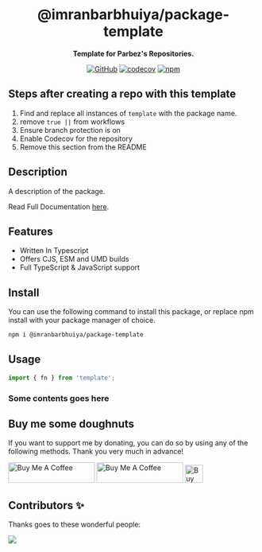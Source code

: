 <div align="center">

# @imranbarbhuiya/package-template

**Template for Parbez's Repositories.**

[![GitHub](https://img.shields.io/github/license/imranbarbhuiya/package-template)](https://github.com/imranbarbhuiya/package-template/blob/main/LICENSE)
[![codecov](https://codecov.io/gh/imranbarbhuiya/package-template/branch/main/graph/badge.svg?token=token)](https://codecov.io/gh/imranbarbhuiya/package-template)
[![npm](https://img.shields.io/npm/v/@imranbarbhuiya/package-template?color=crimson&logo=npm&style=flat-square)](https://www.npmjs.com/package/@imranbarbhuiya/package-template)

</div>

## Steps after creating a repo with this template

1. Find and replace all instances of `template` with the package name.
2. remove `true ||` from workflows
3. Ensure branch protection is on
4. Enable Codecov for the repository
5. Remove this section from the README

## Description

A description of the package.

Read Full Documentation [here](https://template.js.org/).

## Features

-   Written In Typescript
-   Offers CJS, ESM and UMD builds
-   Full TypeScript & JavaScript support

## Install

You can use the following command to install this package, or replace npm install with your package manager of choice.

```bash
npm i @imranbarbhuiya/package-template
```

## Usage

```ts
import { fn } from 'template';
```

### Some contents goes here

## Buy me some doughnuts

If you want to support me by donating, you can do so by using any of the following methods. Thank you very much in advance!

<a href="https://github.com/sponsors/imranbarbhuiya" target="_blank"><img src="https://img.shields.io/static/v1?label=Sponsor&message=%E2%9D%A4&logo=GitHub&color=%23fe8e86" alt="Buy Me A Coffee" height="41" width="174"></a>
<a href="https://www.buymeacoffee.com/parbez" target="_blank"><img src="https://cdn.buymeacoffee.com/buttons/default-orange.png" alt="Buy Me A Coffee" height="41" width="174"></a>
<a href='https://ko-fi.com/Y8Y1CBIJH' target='_blank'><img height='36' style='border:0px;height:36px;' src='https://cdn.ko-fi.com/cdn/kofi4.png?v=3' border='0' alt='Buy Me a Coffee at ko-fi.com' /></a>

## Contributors ✨

Thanks goes to these wonderful people:

<a href="https://github.com/imranbarbhuiya/package-template/graphs/contributors">
    <img src="https://contrib.rocks/image?repo=imranbarbhuiya/package-template" />
</a>
